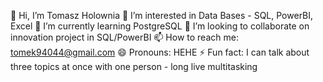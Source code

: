 👋 Hi, I’m Tomasz Holownia
👀 I’m interested in Data Bases - SQL, PowerBI, Excel
🌱 I’m currently learning PostgreSQL
💞️ I’m looking to collaborate on innovation project in SQL/PowerBI
📫 How to reach me: tomek94044@gmail.com
😄 Pronouns: HEHE
⚡ Fun fact: I can talk about three topics at once with one person - long live multitasking
